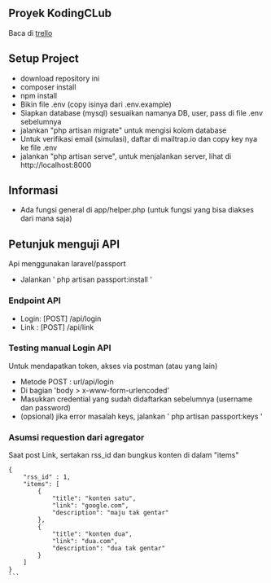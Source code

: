
## Proyek KodingCLub

Baca di [trello](https://trello.com/b/jhDIV1CH/beta-dev)

## Setup Project
- download repository ini
- composer install
- npm install
- Bikin file .env (copy isinya dari .env.example)
- Siapkan database (mysql) sesuaikan namanya DB, user, pass di file .env sebelumnya
- jalankan "php artisan migrate" untuk mengisi kolom database
- Untuk verifikasi email (simulasi), daftar di mailtrap.io dan copy key nya ke file .env
- jalankan "php artisan serve", untuk menjalankan server, lihat di http://localhost:8000

## Informasi
- Ada fungsi general di app/helper.php (untuk fungsi yang bisa diakses dari mana saja)

## Petunjuk menguji API
Api menggunakan laravel/passport
- Jalankan ' php artisan passport:install ' 

### Endpoint API
- Login: [POST] /api/login
- Link : [POST] /api/link

### Testing manual Login API 
Untuk mendapatkan token, akses via postman (atau yang lain) 
- Metode POST : url/api/login
- Di bagian 'body > x-www-form-urlencoded'
- Masukkan credential yang sudah didaftarkan sebelumnya (username dan password) 
- (opsional) jika error masalah keys, jalankan ' php artisan passport:keys '

### Asumsi requestion dari agregator

Saat post Link, sertakan rss_id dan bungkus konten di dalam "items"
````
{
    "rss_id" : 1,
    "items": [
        {
            "title": "konten satu",
            "link": "google.com",
            "description": "maju tak gentar"
        },
        {
            "title": "konten dua",
            "link": "dua.com",
            "description": "dua tak gentar"
        }
    ]
}
```